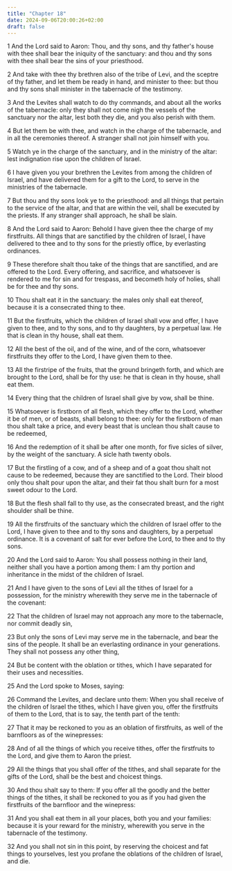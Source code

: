 ```yaml
---
title: "Chapter 18"
date: 2024-09-06T20:00:26+02:00
draft: false
---
```



1 And the Lord said to Aaron: Thou, and thy sons, and thy father's house with thee shall bear the iniquity of the sanctuary: and thou and thy sons with thee shall bear the sins of your priesthood.

2 And take with thee thy brethren also of the tribe of Levi, and the sceptre of thy father, and let them be ready in hand, and minister to thee: but thou and thy sons shall minister in the tabernacle of the testimony.

3 And the Levites shall watch to do thy commands, and about all the works of the tabernacle: only they shall not come nigh the vessels of the sanctuary nor the altar, lest both they die, and you also perish with them.

4 But let them be with thee, and watch in the charge of the tabernacle, and in all the ceremonies thereof. A stranger shall not join himself with you.

5 Watch ye in the charge of the sanctuary, and in the ministry of the altar: lest indignation rise upon the children of Israel.

6 I have given you your brethren the Levites from among the children of Israel, and have delivered them for a gift to the Lord, to serve in the ministries of the tabernacle.

7 But thou and thy sons look ye to the priesthood: and all things that pertain to the service of the altar, and that are within the veil, shall be executed by the priests. If any stranger shall approach, he shall be slain.

8 And the Lord said to Aaron: Behold I have given thee the charge of my firstfruits. All things that are sanctified by the children of Israel, I have delivered to thee and to thy sons for the priestly office, by everlasting ordinances.

9 These therefore shalt thou take of the things that are sanctified, and are offered to the Lord. Every offering, and sacrifice, and whatsoever is rendered to me for sin and for trespass, and becometh holy of holies, shall be for thee and thy sons.

10 Thou shalt eat it in the sanctuary: the males only shall eat thereof, because it is a consecrated thing to thee.

11 But the firstfruits, which the children of Israel shall vow and offer, I have given to thee, and to thy sons, and to thy daughters, by a perpetual law. He that is clean in thy house, shall eat them.

12 All the best of the oil, and of the wine, and of the corn, whatsoever firstfruits they offer to the Lord, I have given them to thee.

13 All the firstripe of the fruits, that the ground bringeth forth, and which are brought to the Lord, shall be for thy use: he that is clean in thy house, shall eat them.

14 Every thing that the children of Israel shall give by vow, shall be thine.

15 Whatsoever is firstborn of all flesh, which they offer to the Lord, whether it be of men, or of beasts, shall belong to thee: only for the firstborn of man thou shalt take a price, and every beast that is unclean thou shalt cause to be redeemed,

16 And the redemption of it shall be after one month, for five sicles of silver, by the weight of the sanctuary. A sicle hath twenty obols.

17 But the firstling of a cow, and of a sheep and of a goat thou shalt not cause to be redeemed, because they are sanctified to the Lord. Their blood only thou shalt pour upon the altar, and their fat thou shalt burn for a most sweet odour to the Lord.

18 But the flesh shall fall to thy use, as the consecrated breast, and the right shoulder shall be thine.

19 All the firstfruits of the sanctuary which the children of Israel offer to the Lord, I have given to thee and to thy sons and daughters, by a perpetual ordinance. It is a covenant of salt for ever before the Lord, to thee and to thy sons.

20 And the Lord said to Aaron: You shall possess nothing in their land, neither shall you have a portion among them: I am thy portion and inheritance in the midst of the children of Israel.

21 And I have given to the sons of Levi all the tithes of Israel for a possession, for the ministry wherewith they serve me in the tabernacle of the covenant:

22 That the children of Israel may not approach any more to the tabernacle, nor commit deadly sin,

23 But only the sons of Levi may serve me in the tabernacle, and bear the sins of the people. It shall be an everlasting ordinance in your generations. They shall not possess any other thing,

24 But be content with the oblation or tithes, which I have separated for their uses and necessities.

25 And the Lord spoke to Moses, saying:

26 Command the Levites, and declare unto them: When you shall receive of the children of Israel the tithes, which I have given you, offer the firstfruits of them to the Lord, that is to say, the tenth part of the tenth:

27 That it may be reckoned to you as an oblation of firstfruits, as well of the barnfloors as of the winepresses:

28 And of all the things of which you receive tithes, offer the firstfruits to the Lord, and give them to Aaron the priest.

29 All the things that you shall offer of the tithes, and shall separate for the gifts of the Lord, shall be the best and choicest things.

30 And thou shalt say to them: If you offer all the goodly and the better things of the tithes, it shall be reckoned to you as if you had given the firstfruits of the barnfloor and the winepress:

31 And you shall eat them in all your places, both you and your families: because it is your reward for the ministry, wherewith you serve in the tabernacle of the testimony.

32 And you shall not sin in this point, by reserving the choicest and fat things to yourselves, lest you profane the oblations of the children of Israel, and die.

